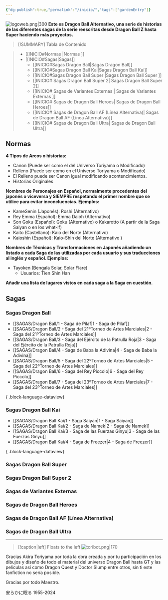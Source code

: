 ```yaml
---
{"dg-publish":true,"permalink":"/inicio/","tags":["gardenEntry"]}
---
```



![logoweb.png|300](/img/user/IMAGENES/logoweb.png)
**Este es Dragon Ball Alternativo, una serie de historias de las diferentes sagas de la serie reescritas desde Dragon Ball Z hasta Super haciendo más proyectos.**


>[!SUMMARY] Tabla de Contenido

>    - [[INICIO#Normas \|Normas ]]
>    - [[INICIO#Sagas\|Sagas]]
>        - [[INICIO#Sagas Dragon Ball\|Sagas Dragon Ball]]
>        - [[INICIO#Sagas Dragon Ball Kai\|Sagas Dragon Ball Kai]]
>        - [[INICIO#Sagas Dragon Ball Super \|Sagas Dragon Ball Super ]]
>        - [[INICIO# Sagas Dragon Ball Super 2\| Sagas Dragon Ball Super 2]]
>        - [[INICIO# Sagas de Variantes Externas \| Sagas de Variantes Externas ]]
>        - [[INICIO# Sagas de Dragon Ball Heroes\| Sagas de Dragon Ball Heroes]]
>        - [[INICIO# Sagas de Dragon Ball AF (Línea Alternativa)\| Sagas de Dragon Ball AF (Línea Alternativa)]]
>        - [[INICIO# Sagas de Dragon Ball Ultra\| Sagas de Dragon Ball Ultra]]



## Normas 


**4 Tipos de Arcos o historias:**

- Canon (Puede ser como el del Universo Toriyama o Modificado)
- Relleno (Puede ser como en el Universo Toriyama o Modificado)
- El Relleno puede ser Canon igual modificando acontencimientos.
- Historias Originales

**Nombres de Personajes en Español, normalmente procedentes del japonés o viceversa y SIEMPRE respetando el primer nombre que se utilice para evitar inconcluencias. Ejemplos:**

- KameSenin (Japonés): Roshi (Alternativo)
- Rey Emma (Español): Emma Daioh (Alternativo)
- Son Goku (Español): Goku (Alternativo) o Kakarotto (A partir de la Saga Saiyan o en los what-if)
- Kaito (Castellano): Kaio del Norte (Alternativo)
- Kaioshin (Español): Kaio-Shin del Norte (Alternativo )

**Nombres de Técnicas y Transformaciones en Japonés añadiendo un listado a cada Saga de las utilizadas por cada usuario y sus traducciones al inglés y español. Ejemplos:**

- Tayoken (Bengala Solar, Solar Flare)
	- Usuarios: Tien Shin Han

**Añadir una lista de lugares vistos en cada saga a la Saga en cuestión.**

## Sagas

### Sagas Dragon Ball

 - [[SAGAS/Dragon Ball/1 - Saga de Pilaf\|1 - Saga de Pilaf]]
- [[SAGAS/Dragon Ball/2 - Saga del 21ºTorneo de Artes Marciales\|2 - Saga del 21ºTorneo de Artes Marciales]]
- [[SAGAS/Dragon Ball/3 - Saga del Ejército de la Patrulla Roja\|3 - Saga del Ejército de la Patrulla Roja]]
- [[SAGAS/Dragon Ball/4 - Saga de Baba la Adivina\|4 - Saga de Baba la Adivina]]
- [[SAGAS/Dragon Ball/5 - Saga del 22ºTorneo de Artes Marciales\|5 - Saga del 22ºTorneo de Artes Marciales]]
- [[SAGAS/Dragon Ball/6 - Saga del Rey Piccolo\|6 - Saga del Rey Piccolo]]
- [[SAGAS/Dragon Ball/7 - Saga del 23ºTorneo de Artes Marciales\|7 - Saga del 23ºTorneo de Artes Marciales]]

{ .block-language-dataview}

### Sagas Dragon Ball Kai

 - [[SAGAS/Dragon Ball Kai/1 - Saga Saiyan\|1 - Saga Saiyan]]
- [[SAGAS/Dragon Ball Kai/2 - Saga de Namek\|2 - Saga de Namek]]
- [[SAGAS/Dragon Ball Kai/3 - Saga de las Fuerzas Ginyu\|3 - Saga de las Fuerzas Ginyu]]
- [[SAGAS/Dragon Ball Kai/4 - Saga de Freezer\|4 - Saga de Freezer]]

{ .block-language-dataview}

### Sagas Dragon Ball Super 

###  Sagas Dragon Ball Super 2

###  Sagas de Variantes Externas 

###  Sagas de Dragon Ball Heroes

###  Sagas de Dragon Ball AF (Línea Alternativa)

###  Sagas de Dragon Ball Ultra



---
> [!caption|left] Floats to the left
> ![toribot.png|170](/img/user/IMAGENES/PERSONAJES/ESPECIALES/toribot.png)


Gracias Akira Toriyama por toda la obra creada y por tu participación en los dibujos y diseño de todo el material del universo Dragon Ball hasta GT y las películas así como Dragon Quest y Doctor Slump entre otros, sin ti este fanfiction no sería posible.

Gracias por todo Maestro. 

安らかに眠る 1955-2024




